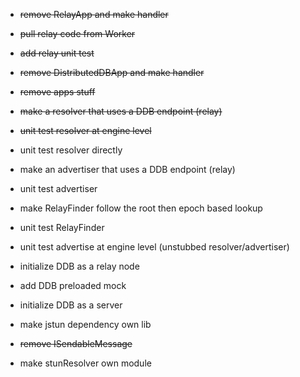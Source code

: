 - ~~remove RelayApp and make handler~~
- ~~pull relay code from Worker~~
- ~~add relay unit test~~
- ~~remove DistributedDBApp and make handler~~
- ~~remove apps stuff~~

- ~~make a resolver that uses a DDB endpoint (relay)~~
- ~~unit test resolver at engine level~~
- unit test resolver directly
- make an advertiser that uses a DDB endpoint (relay)
- unit test advertiser

- make RelayFinder follow the root then epoch based lookup
- unit test RelayFinder

- unit test advertise at engine level
  (unstubbed resolver/advertiser)

- initialize DDB as a relay node
- add DDB preloaded mock
- initialize DDB as a server
- make jstun dependency own lib
- ~~remove ISendableMessage~~
- make stunResolver own module
